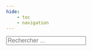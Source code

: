 ```yaml
---
hide:
    - toc
    - navigation
---
```




<div id="Bibliotek" class="div-cleanbody">
    <div id="BiblioteksTitle" class="biblioteks-tilte" biblioteks-tilte></div>
    <input type="search" class="search-input" placeholder="Rechercher ..." title="Rechercher" bibliotek-search>
    <br><br><br>
    <div biblioteks-btn-zone></div>
    <div id="BiblioteksGrid" class="biblioteks-grid" biblioteks-grid-container></div>
</div>



<div id="Katalog" class="div-cleanbody hide">
    <div id="Content"> 
        <div id="KatalogMenu">
            <div id="KatalogTitle"></div>
            <div id="SubMenu">
                <div id="SubButtons" style="display: block;"></div>
                <input type="search" id="SearchInput" class="search-input" placeholder="Rechercher ..." title="Rechercher" data-search>
                <button class="btn neumorphic-btn hide" id="FilterBtn" onclick="HideShowFilters('FiltersZone','FilterBtn');"><i class="fa-solid fa-filter"></i></button>
                <div class="hide" id="FiltersZone">
                    <div id="Filter1Zone"></div>
                    <div id="Filter2Zone"></div>
                    <div id="SearchParam"></div>
                </div>
            </div>
        </div><hr>
        <div id="FiltersTag">
            <div style="text-align:left; justify-content: left;" id="FiltersList"></div>
        </div>
        <div id="CardGrid" data-ressource-cards-container></div>
        <div id="TabPreview" class="container p-3 mt-3 border hide"></div>     
        <hr><div id="CopyrightZone"></div>
    </div>
</div>

<div class="popup hide" id="PopupAdd">
    <div id="AddStep1"></div>
    <div id="AddStep2"></div>
</div>


<div id="LoaderContainer" class="hide">
    <div id="LoaderWheel"></div>
    <h4>Chargement</h4>
</div>




















<template data-ressource-template>
    <div style="margin:0px"> 
        <div class="card container">
            <a href="" target="_blank" data-link>
                <div class="img"><img src="" data-img></div>
                <div class="header" data-header></div>
                <div class="overlay">
                    <p data-descr></p>
                    <p style="border-top:solid 1px grey; padding-top:5px;" data-author></p>
                </div>
            </a>
        </div>
        <div data-btn></div>
    </div>
</template>


<template bibliotek-card-template>
    <div class="bibliotek-card">
        <div class="bibliotek-name" bibliotek-name></div>
        <p class="bibliotek-descr" bibliotek-descr></p>
        <div class="bibliotek-katalogs" bibliotek-katalogs></div>
        <p class="bibliotek-link" bibliotek-link></p>
    </div>
</template>













<head>
    <meta charset="utf-8">
    <!--<meta http-equiv="X-UA-Compatible" content="IE=edge">  Cette balise est faite pour adapter Internet Explorer, mais elle semble désuette en 2022-->
    <!--<meta name="description" content="csv to datatables to csv">-->
    <meta name="viewport" content="width=device-width, initial-scale=1">
    <!-- Custom CSS -->
    <link type="text/css" rel="stylesheet" href="https://cdn.datatables.net/1.10.22/css/jquery.dataTables.min.css">
    <link type="text/css" rel="stylesheet" href="https://cdn.datatables.net/buttons/1.6.4/css/buttons.dataTables.min.css">  
    <!-- Custom JS -->
    <script type="text/javascript" src="https://code.jquery.com/jquery-3.5.1.min.js"></script>
    <script type="text/javascript" src="https://cdn.datatables.net/1.10.22/js/jquery.dataTables.min.js"></script>
    <script type="text/javascript" src="https://cdn.datatables.net/buttons/1.6.4/js/dataTables.buttons.min.js"></script>
    <script type="text/javascript" src="https://cdn.datatables.net/buttons/1.6.4/js/buttons.html5.min.js"></script>
    <script type="text/javascript" src="https://cdn.datatables.net/buttons/1.6.4/js/buttons.colVis.min.js"></script>    
    <script type="text/javascript" src="https://unpkg.com/papaparse@5.3.0/papaparse.min.js"></script>
    <script src="https://kit.fontawesome.com/f9666d4f53.js" crossorigin="anonymous"></script>
    <!-- Personnal Konsilion CSS -->
    <link rel="stylesheet" href="https://konsilion.github.io/katalog-setup/css/CleanBody.css">
    <link rel="stylesheet" href="https://konsilion.github.io/katalog-setup/css/GridCard.css">
    <link rel="stylesheet" href="https://konsilion.github.io/katalog-setup/css/Form.css">
    <link rel="stylesheet" href="https://konsilion.github.io/katalog-setup/css/NeumorphismElem.css">  
    <link rel="stylesheet" href="https://konsilion.github.io/katalog-setup/css/Katalog.css">
    <link rel="stylesheet" href="https://konsilion.github.io/katalog-setup/css/BootstrapTable.css">    
    <!-- Personnal Konsilion JS -->
    <script type="text/javascript" src="https://konsilion.github.io/katalog-setup/js/katalog.js"></script>
    <script type="text/javascript" src="https://konsilion.github.io/katalog-setup/js/home.js"></script>
</head>




<style>

.add-slide:hover::after {
    content: ' ajouter une bibliothèque';
    float: right;
    padding: 0px 10px 0px 0px;
    font-size: 20px;
}    
    
.a-slide:hover::after {
    content: ' modifier les informations';
    float: right;
    padding: 0px 10px 0px 0px;
    font-size: 20px;
}
    
    
.bibliotek-card {
    margin-bottom: 25px;
}
    
.bibliotek-card > h2 {
    margin-bottom: 0px;    
}
    
.top-logo {
    float:right;
    cursor: pointer;
    filter: grayscale(100%) opacity(30%)!important;
}
  
.top-logo:hover {  
    filter: opacity(100%) !important;    
}   
    
.search-wrapper {
  display: flex;
  flex-direction: column;
  gap: .25rem; 
}

input {
  font-size: 1rem;
}

    
.bibliotek-katalogs {
  margin: 25px 0px;
  display: grid;
  grid-template-columns: repeat(auto-fit, minmax(200px, auto));
  gap: 45px;
  justify-content: left;    
}    

    
    
.add-choice {
  margin: 25px 0px;
  display: grid;
  grid-template-columns: repeat(auto-fit, minmax(200px, auto));
  gap: 30px;
  justify-content: left;      
}

    
    
    
#CardGrid {
  margin: 15px 0px;
  display: grid;
  grid-template-columns: repeat(auto-fit, minmax(275px, auto));
  gap: 50px;
  justify-content: left;    
}


.card {
  border: 1px solid #CCC;
  background-color: #EEE;
  height: 225px;
  border-radius: 0px;
}


    
.card > .header {
    padding: 5px 15px;
    background-color: #DDD;
    font-size: 80px;
}


.header {
  font-size: 16px;
  color: black;
  padding: 15px;
  overflow: hidden;
}
    
.img {
    text-align: center;
    border-bottom: 1px solid #CCC;
    background-color: white;
    height: 70%;
    overflow: hidden;
}
  
.img > img {
    min-width: 200px;
    width: 100%;
    height:100%;
    border: 1px solid #FFF;
}
    
    
    
.add-card {
  border: 1px solid #EFEFEF;
  background-color: rgba(250,250,250,0.5);
  height: 225px;
  width: auto;
  margin-left: 0px;  
  border-radius: 0px;
}
    
.add-card:hover {
  border: 1px solid #EFEFEF;
  background-color: rgba(250,250,250,1);
} 
        
    
.add-img {
    text-align: center;
    height: 100%;
    overflow: hidden;
}
    
.add-img > img {
    height: 75%;
    padding-top:50px;
}
    
.add-img:hover > img {
filter: grayscale(10%) !important;
}   
    
.hide {
  display: none;
}

.md-footer {
    display:block;
}
</style>
